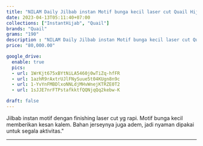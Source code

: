```yaml
---
title: "NILAM Daily Jilbab instan Motif bunga kecil laser cut Quail Hijab Bahan jersey"
date: 2023-04-13T05:11:40+07:00
collections: ["InstantHijab", "Quail"]
brands: "Quail"
grams: "190"
description : "NILAM Daily Jilbab instan Motif bunga kecil laser cut Quail Hijab Bahan jersey"
price: "80,000.00"

google_drive:
  enable: true
  pics:
  - url: 1WrKjt675xBYtNiLA5460j0wTiZq-hfFR
  - url: 1azhR9rAxtrUJlFNySuue5t04KUgn8n9c
  - url: 1-YvYnFMBDlxoNNLdjMHvWnejKTRZE0T2
  - url: 1sJJE7nrFTPstafkktfQQNjqQq2kebw-K

draft: false
---
```


Jilbab instan motif dengan finishing laser cut yg rapi. Motif bunga kecil memberikan kesan kalem. Bahan jerseynya juga adem, jadi nyaman dipakai untuk segala aktivitas."

---------    
 
